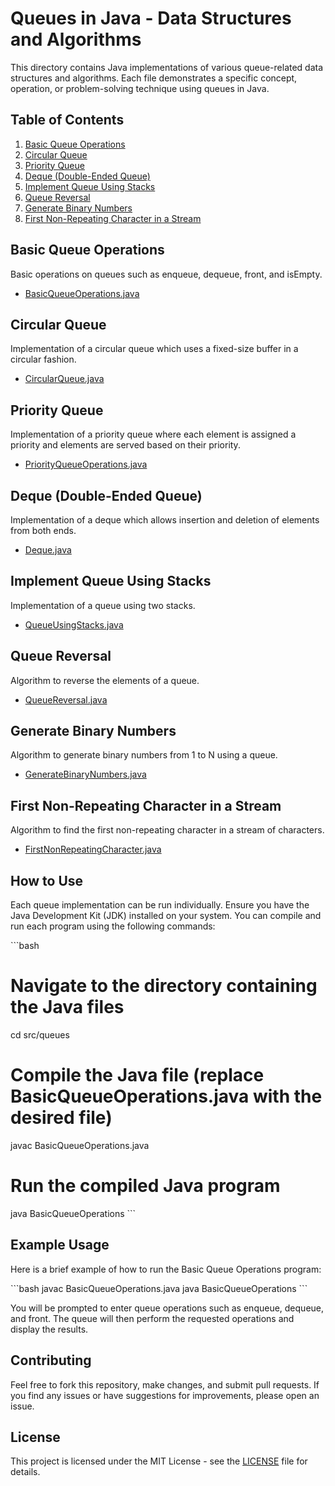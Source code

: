 # Queues in Java - Data Structures and Algorithms

This directory contains Java implementations of various queue-related data structures and algorithms. Each file demonstrates a specific concept, operation, or problem-solving technique using queues in Java.

## Table of Contents

1. [Basic Queue Operations](#basic-queue-operations)
2. [Circular Queue](#circular-queue)
3. [Priority Queue](#priority-queue)
4. [Deque (Double-Ended Queue)](#deque-double-ended-queue)
5. [Implement Queue Using Stacks](#implement-queue-using-stacks)
6. [Queue Reversal](#queue-reversal)
7. [Generate Binary Numbers](#generate-binary-numbers)
8. [First Non-Repeating Character in a Stream](#first-non-repeating-character-in-a-stream)

## Basic Queue Operations

Basic operations on queues such as enqueue, dequeue, front, and isEmpty.

- [BasicQueueOperations.java](BasicQueueOperations.java)

## Circular Queue

Implementation of a circular queue which uses a fixed-size buffer in a circular fashion.

- [CircularQueue.java](CircularQueue.java)

## Priority Queue

Implementation of a priority queue where each element is assigned a priority and elements are served based on their priority.

- [PriorityQueueOperations.java](PriorityQueueOperations.java)

## Deque (Double-Ended Queue)

Implementation of a deque which allows insertion and deletion of elements from both ends.

- [Deque.java](Deque.java)

## Implement Queue Using Stacks

Implementation of a queue using two stacks.

- [QueueUsingStacks.java](QueueUsingStacks.java)

## Queue Reversal

Algorithm to reverse the elements of a queue.

- [QueueReversal.java](QueueReversal.java)

## Generate Binary Numbers

Algorithm to generate binary numbers from 1 to N using a queue.

- [GenerateBinaryNumbers.java](GenerateBinaryNumbers.java)

## First Non-Repeating Character in a Stream

Algorithm to find the first non-repeating character in a stream of characters.

- [FirstNonRepeatingCharacter.java](FirstNonRepeatingCharacter.java)

## How to Use

Each queue implementation can be run individually. Ensure you have the Java Development Kit (JDK) installed on your system. You can compile and run each program using the following commands:

\```bash
# Navigate to the directory containing the Java files
cd src/queues

# Compile the Java file (replace BasicQueueOperations.java with the desired file)
javac BasicQueueOperations.java

# Run the compiled Java program
java BasicQueueOperations
\```

## Example Usage

Here is a brief example of how to run the Basic Queue Operations program:

\```bash
javac BasicQueueOperations.java
java BasicQueueOperations
\```

You will be prompted to enter queue operations such as enqueue, dequeue, and front. The queue will then perform the requested operations and display the results.

## Contributing

Feel free to fork this repository, make changes, and submit pull requests. If you find any issues or have suggestions for improvements, please open an issue.

## License

This project is licensed under the MIT License - see the [LICENSE](LICENSE) file for details.
